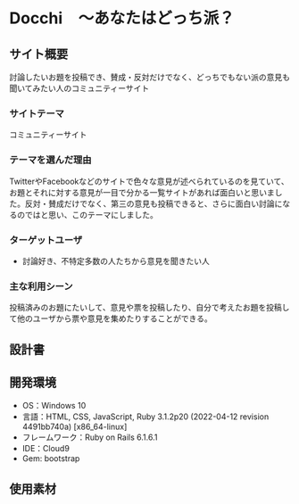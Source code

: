 # **Docchi**　～あなたはどっち派？



## サイト概要  
討論したいお題を投稿でき、賛成・反対だけでなく、どっちでもない派の意見も聞いてみたい人のコミュニティーサイト

### サイトテーマ  
コミュニティーサイト

### テーマを選んだ理由  
TwitterやFacebookなどのサイトで色々な意見が述べられているのを見ていて、お題とそれに対する意見が一目で分かる一覧サイトがあれば面白いと思いました。反対・賛成だけでなく、第三の意見も投稿できると、さらに面白い討論になるのではと思い、このテーマにしました。

### ターゲットユーザ
- 討論好き、不特定多数の人たちから意見を聞きたい人

### 主な利用シーン  
投稿済みのお題にたいして、意見や票を投稿したり、自分で考えたお題を投稿して他のユーザから票や意見を集めたりすることができる。 

## 設計書

 
  
## 開発環境  
- OS：Windows 10
- 言語：HTML, CSS, JavaScript, Ruby 3.1.2p20 (2022-04-12 revision 4491bb740a) [x86_64-linux]
- フレームワーク：Ruby on Rails 6.1.6.1 
- IDE：Cloud9
- Gem: bootstrap

## 使用素材

